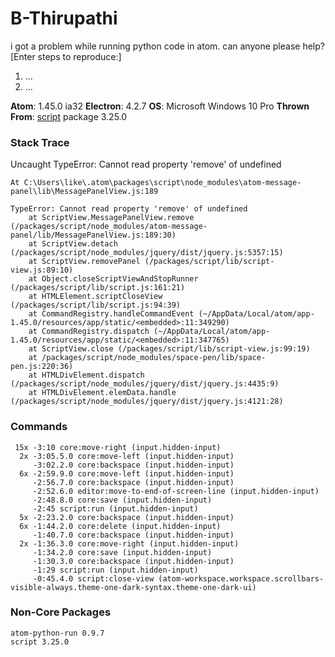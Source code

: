 # B-Thirupathi
i got a problem while running python code in atom. can anyone please help?
[Enter steps to reproduce:]

1. ...
2. ...

**Atom**: 1.45.0 ia32
**Electron**: 4.2.7
**OS**: Microsoft Windows 10 Pro
**Thrown From**: [script](https://github.com/rgbkrk/atom-script) package 3.25.0


### Stack Trace

Uncaught TypeError: Cannot read property 'remove' of undefined

```
At C:\Users\like\.atom\packages\script\node_modules\atom-message-panel\lib\MessagePanelView.js:189

TypeError: Cannot read property 'remove' of undefined
    at ScriptView.MessagePanelView.remove (/packages/script/node_modules/atom-message-panel/lib/MessagePanelView.js:189:30)
    at ScriptView.detach (/packages/script/node_modules/jquery/dist/jquery.js:5357:15)
    at ScriptView.removePanel (/packages/script/lib/script-view.js:89:10)
    at Object.closeScriptViewAndStopRunner (/packages/script/lib/script.js:161:21)
    at HTMLElement.scriptCloseView (/packages/script/lib/script.js:94:39)
    at CommandRegistry.handleCommandEvent (~/AppData/Local/atom/app-1.45.0/resources/app/static/<embedded>:11:349290)
    at CommandRegistry.dispatch (~/AppData/Local/atom/app-1.45.0/resources/app/static/<embedded>:11:347765)
    at ScriptView.close (/packages/script/lib/script-view.js:99:19)
    at /packages/script/node_modules/space-pen/lib/space-pen.js:220:36)
    at HTMLDivElement.dispatch (/packages/script/node_modules/jquery/dist/jquery.js:4435:9)
    at HTMLDivElement.elemData.handle (/packages/script/node_modules/jquery/dist/jquery.js:4121:28)
```

### Commands

```
 15x -3:10 core:move-right (input.hidden-input)
  2x -3:05.5.0 core:move-left (input.hidden-input)
     -3:02.2.0 core:backspace (input.hidden-input)
  6x -2:59.9.0 core:move-left (input.hidden-input)
     -2:56.7.0 core:backspace (input.hidden-input)
     -2:52.6.0 editor:move-to-end-of-screen-line (input.hidden-input)
     -2:48.8.0 core:save (input.hidden-input)
     -2:45 script:run (input.hidden-input)
  5x -2:23.2.0 core:backspace (input.hidden-input)
  6x -1:44.2.0 core:delete (input.hidden-input)
     -1:40.7.0 core:backspace (input.hidden-input)
  2x -1:36.3.0 core:move-right (input.hidden-input)
     -1:34.2.0 core:save (input.hidden-input)
     -1:30.3.0 core:backspace (input.hidden-input)
     -1:29 script:run (input.hidden-input)
     -0:45.4.0 script:close-view (atom-workspace.workspace.scrollbars-visible-always.theme-one-dark-syntax.theme-one-dark-ui)
```

### Non-Core Packages

```
atom-python-run 0.9.7 
script 3.25.0 
```


